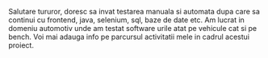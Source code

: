 Salutare tururor, doresc sa invat testarea manuala si automata dupa care sa continui cu frontend, java, selenium, sql, baze de date etc. Am lucrat in domeniu automotiv unde am testat software urile atat pe vehicule cat si pe bench. Voi mai adauga info pe parcursul activitatii mele in cadrul acestui proiect.
